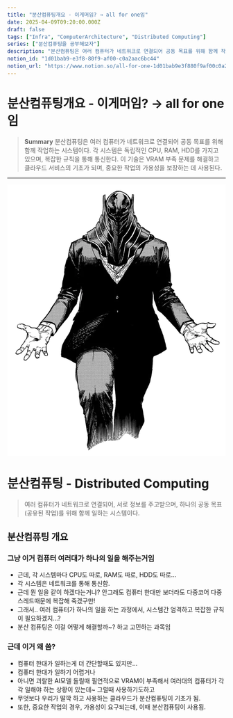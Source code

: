 ```yaml
---
title: "분산컴퓨팅개요 - 이게머임? → all for one임"
date: 2025-04-09T09:20:00.000Z
draft: false
tags: ["Infra", "ComputerArchitecture", "Distributed Computing"]
series: ["분산컴퓨팅을 공부해보자"]
description: "분산컴퓨팅은 여러 컴퓨터가 네트워크로 연결되어 공동 목표를 위해 함께 작업하는 시스템이다. 각 시스템은 독립적인 CPU, RAM, HDD를 가지고 있으며, 복잡한 규칙을 통해 통신한다. 이 기술은 VRAM 부족 문제를 해결하고 클라우드 서비스의 기초가 되며, 중요한 작업의 가용성을 보장하는 데 사용된다."
notion_id: "1d01bab9-e3f8-80f9-af00-c0a2aac6bc44"
notion_url: "https://www.notion.so/all-for-one-1d01bab9e3f880f9af00c0a2aac6bc44"
---
```


# 분산컴퓨팅개요 - 이게머임? → all for one임

> **Summary**
> 분산컴퓨팅은 여러 컴퓨터가 네트워크로 연결되어 공동 목표를 위해 함께 작업하는 시스템이다. 각 시스템은 독립적인 CPU, RAM, HDD를 가지고 있으며, 복잡한 규칙을 통해 통신한다. 이 기술은 VRAM 부족 문제를 해결하고 클라우드 서비스의 기초가 되며, 중요한 작업의 가용성을 보장하는 데 사용된다.

---

![Image](image_9863eb214c49.png)

# 분산컴퓨팅 - Distributed Computing

> 여러 컴퓨터가 네트워크로 연결되어, 서로 정보를 주고받으며, 
하나의 공동 목표(공유된 작업)를 위해 함께 일하는 시스템이다.

## 분산컴퓨팅 개요

### 그냥 이거 컴퓨터 여러대가 하나의 일을 해주는거임

- 근데, 각 시스템마다 CPU도 따로, RAM도 따로, HDD도 따로… 
- 각 시스템은 네트워크를 통해 통신함.
- 근데 뭔 일을 같이 하겠다는거냐? 안그래도 컴퓨터 한대만 보더라도 다중코어 다중스레드때문에 복잡해 죽겠구만!
- 그래서.. 여러 컴퓨터가 하나의 일을 하는 과정에서, 시스템간 엄격하고 복잡한 규칙이 필요하겠지…?
- 분산 컴퓨팅은 이걸 어떻게 해결할까~? 하고 고민하는 과목임

### 근데 이거 왜 씀?

- 컴퓨터 한대가 일하는게 더 간단할때도 있지만…
- 컴퓨터 한대가 일하기 어렵거나
- 아니면 괴랄한 AI모델 돌릴때 필연적으로 VRAM이 부족해서 여러대의 컴퓨터가 각각 일해야 하는 상황이 있는데~ 그럴때 사용하기도하고
- 무엇보다 우리가 딸깍 하고 사용하는 클라우드가 분산컴퓨팅이 기초가 됨.
- 또한, 중요한 작업의 경우, 가용성이 요구되는데, 이때 분산컴퓨팅이 사용됨.


